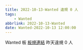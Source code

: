 ```yaml
---
title: 2022-10-13-Wanted 違規 0 人
tags:
    - Wanted
abbrlink: 2022-10-13-Wanted
date: Wanted-2022-10-13 12:00:00
---
```

Wanted 板 [板規連結](https://www.ptt.cc/bbs/Wanted/M.1608829773.A.D3B.html)
昨天違規 0 人
